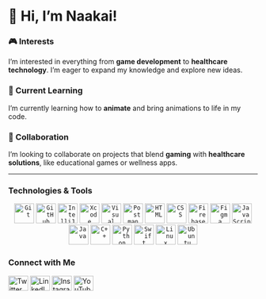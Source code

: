 # 👋 Hi, I’m Naakai!  

### 🎮 Interests
I’m interested in everything from **game development** to **healthcare technology**. I’m eager to expand my knowledge and explore new ideas.

### 🌿 Current Learning
I’m currently learning how to **animate** and bring animations to life in my code.

### 💚 Collaboration
I’m looking to collaborate on projects that blend **gaming** with **healthcare solutions**, like educational games or wellness apps.

---

### Technologies & Tools

<div align="center">
	<code><img width="40" src="https://user-images.githubusercontent.com/25181517/192108372-f71d70ac-7ae6-4c0d-8395-51d8870c2ef0.png" alt="Git" title="Git"/></code>
	<code><img width="40" src="https://user-images.githubusercontent.com/25181517/192108374-8da61ba1-99ec-41d7-80b8-fb2f7c0a4948.png" alt="GitHub" title="GitHub"/></code>
	<code><img width="40" src="https://user-images.githubusercontent.com/25181517/192108890-200809d1-439c-4e23-90d3-b090cf9a4eea.png" alt="IntelliJ" title="IntelliJ"/></code>
	<code><img width="40" src="https://user-images.githubusercontent.com/25181517/186711578-bf30cb30-40b7-4b45-95a5-bdf837c372e7.png" alt="Xcode" title="Xcode"/></code>
	<code><img width="40" src="https://user-images.githubusercontent.com/25181517/192108891-d86b6220-e232-423a-bf5f-90903e6887c3.png" alt="Visual Studio Code" title="Visual Studio Code"/></code>
	<code><img width="40" src="https://user-images.githubusercontent.com/25181517/192109061-e138ca71-337c-4019-8d42-4792fdaa7128.png" alt="Postman" title="Postman"/></code>
	<code><img width="40" src="https://user-images.githubusercontent.com/25181517/192158954-f88b5814-d510-4564-b285-dff7d6400dad.png" alt="HTML" title="HTML"/></code>
	<code><img width="40" src="https://user-images.githubusercontent.com/25181517/183898674-75a4a1b1-f960-4ea9-abcb-637170a00a75.png" alt="CSS" title="CSS"/></code>
	<code><img width="40" src="https://user-images.githubusercontent.com/25181517/189716855-2c69ca7a-5149-4647-936d-780610911353.png" alt="Firebase" title="Firebase"/></code>
	<code><img width="40" src="https://user-images.githubusercontent.com/25181517/189715289-df3ee512-6eca-463f-a0f4-c10d94a06b2f.png" alt="Figma" title="Figma"/></code>
	<code><img width="40" src="https://user-images.githubusercontent.com/25181517/117447155-6a868a00-af3d-11eb-9cfe-245df15c9f3f.png" alt="JavaScript" title="JavaScript"/></code>
	<code><img width="40" src="https://user-images.githubusercontent.com/25181517/117201156-9a724800-adec-11eb-9a9d-3cd0f67da4bc.png" alt="Java" title="Java"/></code>
	<code><img width="40" src="https://user-images.githubusercontent.com/25181517/192106073-90fffafe-3562-4ff9-a37e-c77a2da0ff58.png" alt="C++" title="C++"/></code>
	<code><img width="40" src="https://user-images.githubusercontent.com/25181517/183423507-c056a6f9-1ba8-4312-a350-19bcbc5a8697.png" alt="Python" title="Python"/></code>
	<code><img width="40" src="https://user-images.githubusercontent.com/25181517/121406389-6267a300-c95e-11eb-8d67-f1e22afe8aea.png" alt="Swift" title="Swift"/></code>
	<code><img width="40" src="https://github.com/marwin1991/profile-technology-icons/assets/76662862/2481dc48-be6b-4ebb-9e8c-3b957efe69fa" alt="Linux" title="Linux"/></code>
	<code><img width="40" src="https://user-images.githubusercontent.com/25181517/186884153-99edc188-e4aa-4c84-91b0-e2df260ebc33.png" alt="Ubuntu" title="Ubuntu"/></code>
</div>

### Connect with Me

<p align="left">
<a href="your-twitter-link" target="blank"><img align="center" src="https://cdn.jsdelivr.net/npm/simple-icons@3.0.1/icons/twitter.svg" alt="Twitter" height="30" width="40" /></a>
<a href="your-linkedin-link" target="blank"><img align="center" src="https://cdn.jsdelivr.net/npm/simple-icons@3.0.1/icons/linkedin.svg" alt="LinkedIn" height="30" width="40" /></a>
<a href="your-instagram-link" target="blank"><img align="center" src="https://cdn.jsdelivr.net/npm/simple-icons@3.0.1/icons/instagram.svg" alt="Instagram" height="30" width="40" /></a>
<a href="your-youtube-link" target="blank"><img align="center" src="https://cdn.jsdelivr.net/npm/simple-icons@3.0.1/icons/youtube.svg" alt="YouTube" height="30" width="40" /></a>
</p>


<!-- </div>
<div style="display: flex; justify-content: center;">
    <img src="https://github-readme-stats.vercel.app/api?username=iakaanb&theme=shadow_green&show_icons=true" alt="Naakai's GitHub stats" />
</div> -->

<!-- ![Naakai's GitHub stats](https://github-readme-stats.vercel.app/api?username=iakaanb&theme=shadow_green&show_icons=true) -->

<!-- 	![Top Langs](https://github-readme-stats.vercel.app/api/top-langs/?username=anuraghazra&hide_progress=true) </aside> how to put these side by side -->

<!--
<div style="display: flex; justify-content: space-around;">
<img src="https://github-readme-stats.vercel.app/api?username=iakaanb&theme=shadow_green&show_icons=true" alt="Naakai's GitHub stats" style="margin-right: 20px;"/>
<img src="https://github-readme-stats.vercel.app/api/top-langs/?username=iakaanb&hide_progress=true" alt="Top Langs" />
</div> 
-->

<!---
iakaanb/iakaanb is a ✨ special ✨ repository because its `README.md` (this file) appears on your GitHub profile.
You can click the Preview link to take a look at your changes.
--->
